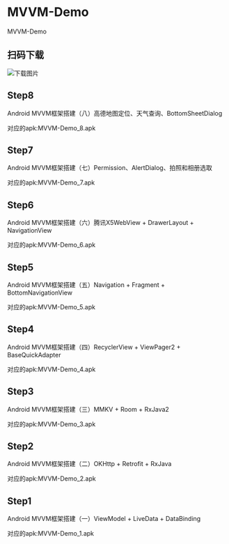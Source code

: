 # MVVM-Demo
MVVM-Demo  

## 扫码下载
![下载图片](https://github.com/lilongweidev/MVVM-Demo/blob/master/apk/code.png)<br>

## Step8

Android MVVM框架搭建（八）高德地图定位、天气查询、BottomSheetDialog

对应的apk:MVVM-Demo_8.apk

## Step7

Android MVVM框架搭建（七）Permission、AlertDialog、拍照和相册选取

对应的apk:MVVM-Demo_7.apk

## Step6

Android MVVM框架搭建（六）腾讯X5WebView + DrawerLayout + NavigationView

对应的apk:MVVM-Demo_6.apk

## Step5

Android MVVM框架搭建（五）Navigation + Fragment + BottomNavigationView

对应的apk:MVVM-Demo_5.apk

## Step4

Android MVVM框架搭建（四）RecyclerView + ViewPager2 + BaseQuickAdapter

对应的apk:MVVM-Demo_4.apk

## Step3

Android MVVM框架搭建（三）MMKV + Room + RxJava2

对应的apk:MVVM-Demo_3.apk

## Step2

Android MVVM框架搭建（二）OKHttp + Retrofit + RxJava 

对应的apk:MVVM-Demo_2.apk

## Step1 

Android MVVM框架搭建（一）ViewModel + LiveData + DataBinding

对应的apk:MVVM-Demo_1.apk

